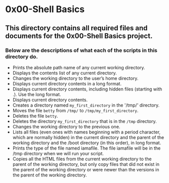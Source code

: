 # 0x00-Shell Basics
## This directory contains all required files and documents for the 0x00-Shell Basics project. 
### Below are the descriptions of what each of the scripts in this directory do.
- Prints the absolute path name of any current working directory.
- Displays the contents list of any current directory.
- Changes the working directory to the user’s home directory.
- Displays current directory contents in a long format.
- Displays current directory contents, including hidden files (starting with .). Use the long format.
- Displays current directory contents.
- Creates a directory named `my_first_directory` in the '/tmp/' directory.
- Moves the file `betty` from `/tmp/` to `/tmp/my_first_directory`.
- Deletes the file `betty`.
- Deletes the directory `my_first_directory` that is in the `/tmp` directory.
- Changes the working directory to the previous one.
- Lists all files (even ones with names beginning with a period character, which are normally hidden) in the current directory and the parent of the working directory and the /boot directory (in this order), in long format.
- Prints the type of the file named iamafile. The file iamafile will be in the /tmp directory when we will run your script.
- Copies all the HTML files from the current working directory to the parent of the working directory, but only copy files that did not exist in the parent of the working directory or were newer than the versions in the parent of the working directory.
